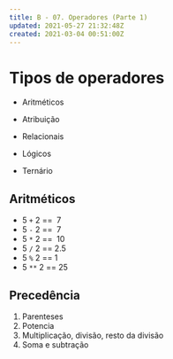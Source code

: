 ```yaml
---
title: B - 07. Operadores (Parte 1)
updated: 2021-05-27 21:32:48Z
created: 2021-03-04 00:51:00Z
---
```


# Tipos de operadores

- Aritméticos
    
- Atribuição
    
- Relacionais
    
- Lógicos
    
- Ternário
    

## Aritméticos

- 5 `+` 2 ==  7
- 5 `-` 2 ==  7
- 5 `*` 2 ==  10
- 5 `/` 2 == 2.5
- 5 `%` 2 == 1
- 5 `**` 2 == 25

## Precedência

1.  Parenteses
2.  Potencia
3.  Multiplicação, divisão, resto da divisão
4.  Soma e subtração